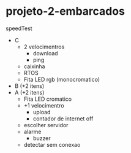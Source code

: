 # projeto-2-embarcados

speedTest

- C
    - 2 velocimentros
        - download
        - ping
    - caixinha
    - RTOS
    - Fita LED rgb (monocromatico)
- B (+2 itens)
- A (+2 itens)
    - Fita LED cromatico
    - +1 velocimentro
        - upload
        - contador de internet off
    - escolher servidor
    - alarme
        - buzzer
    - detectar sem conexao
    
